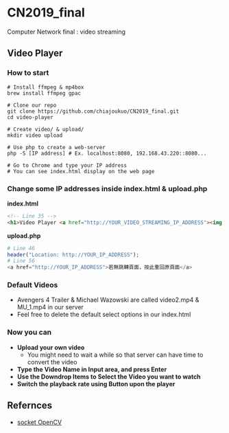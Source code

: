 # CN2019_final
Computer Network final : video streaming

## Video Player
### How to start
```python3
# Install ffmpeg & mp4box
brew install ffmpeg gpac

# Clone our repo
git clone https://github.com/chiajoukuo/CN2019_final.git
cd video-player

# Create video/ & upload/
mkdir video upload

# Use php to create a web-server
php -S [IP address] # Ex. localhost:8080, 192.168.43.220::8080...

# Go to Chrome and type your IP address
# You can see index.html display on the web page
```
### Change some IP addresses inside index.html & upload.php
**index.html**
```html
<!-- Line 35 -->
<h1>Video Player <a href="http://YOUR_VIDEO_STREAMING_IP_ADDRESS"><img src="non.png" class="icon"/></a></h1>
```
**upload.php**
```php
# Line 46
header("Location: http://YOUR_IP_ADDRESS"); 
# Line 56
<a href="http://YOUR_IP_ADDRESS">若無跳轉頁面，按此重回原頁面</a>
```
### Default Videos
* Avengers 4 Trailer & Michael Wazowski are called video2.mp4 & MU_1.mp4 in our server
* Feel free to delete the default select options in our index.html

### Now you can
* **Upload your own video**
  - You might need to wait a while so that server can have time to convert the video
* **Type the Video Name in Input area, and press Enter**
* **Use the Downdrop Items to Select the Video you want to watch**
* **Switch the playback rate using Button upon the player**

## Refernces
* [socket OpenCV](http://blog.maxkit.com.tw/2017/07/socket-opencv-client.html)
